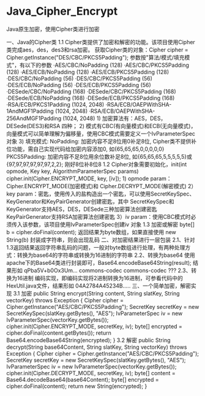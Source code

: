 ﻿# Java_Cipher_Encrypt
Java原生加密，使用Cipher类进行加密

一、Java的Cipher类
    1.1 Cipher类提供了加密和解密的功能。该项目使用Cipher类完成aes，des，des3和rsa加密。
    获取Cipher类的对象：Cipher cipher = Cipher.getInstance("DES/CBC/PKCS5Padding"); 参数按"算法/模式/填充模式"，有以下的参数
      ·AES/CBC/NoPadding (128)
      ·AES/CBC/PKCS5Padding (128)
      ·AES/ECB/NoPadding (128)
      ·AES/ECB/PKCS5Padding (128)
      ·DES/CBC/NoPadding (56)
      ·DES/CBC/PKCS5Padding (56)
      ·DES/ECB/NoPadding (56)
      ·DES/ECB/PKCS5Padding (56)
      ·DESede/CBC/NoPadding (168)
      ·DESede/CBC/PKCS5Padding (168)
      ·DESede/ECB/NoPadding (168)
      ·DESede/ECB/PKCS5Padding (168)
      ·RSA/ECB/PKCS1Padding (1024, 2048)
      ·RSA/ECB/OAEPWithSHA-1AndMGF1Padding (1024, 2048)
      ·RSA/ECB/OAEPWithSHA-256AndMGF1Padding (1024, 2048)
    1) 加密算法有：AES，DES，DESede(DES3)和RSA 四种；
    2) 模式有CBC(有向量模式)和ECB(无向量模式)，向量模式可以简单理解为偏移量，使用CBC模式需要定义一个IvParameterSpec对象
    3) 填充模式: NoPadding: 加密内容不足8位用0补足8位, Cipher类不提供补位功能，需自己实现代码给加密内容添加0, 如{65,65,65,0,0,0,0,0}
                PKCS5Padding: 加密内容不足8位用余位数补足8位, 如{65,65,65,5,5,5,5,5}或{97,97,97,97,97,97,2,2}; 刚好8位补8位8
    1.2 Cipher对象需要初始化，init(int opmode, Key key, AlgorithmParameterSpec params) 
    cipher.init(Cipher.ENCRYPT_MODE, key, [iv]);
    1) opmode param：Cipher.ENCRYPT_MODE(加密模式)和 Cipher.DECRYPT_MODE(解密模式)
    2）key param：密匙，使用传入的盐构造出一个密匙，可以使用SecretKeySpec、KeyGenerator和KeyPairGenerator创建密匙，其中
        SecretKeySpec和KeyGenerator支持AES，DES，DESede三种加密算法创建密匙
        KeyPairGenerator支持RSA加密算法创建密匙
    3）iv param：使用CBC模式时必须传入该参数，该项目使用IvParameterSpec创建iv 对象
    1.3 加密或解密 byte[] b = cipher.doFinal(content);
    返回结果为byte数组，如果直接使用 new String(b) 封装成字符串，则会出现乱码
二、对加密结果进行一层包装
    2.1、针对1.3返回结果返回字符串乱码的问题，一般对byte数组进行处理，有两种处理方式：转换为base64的字符串或转换为16进制的字符串
    2.2、转换为base64
        使用apache下的Base64类进行封装即可，Base64.encodeBase64String(result); 结果形如 qPba5V+b0Ox3Um...
        <dependency>
            <groupId>commons-codec</groupId>
            <artifactId>commons-codec</artifactId>
            <version>???</version>
        </dependency>
    2.3、转换为16进制
       编码实现，即编码实现将2进制转换为16进制，可参看代码中的HexUtil.java文件，结果形如 04A2784A45234B.....
三、一个简单加密，解密实现
    3.1 加密
    public String encrypt(String content, String slatKey, String vectorKey) throws Exception {
		Cipher cipher = Cipher.getInstance("AES/CBC/PKCS5Padding");
		SecretKey secretKey = new SecretKeySpec(slatKey.getBytes(), "AES");
		IvParameterSpec iv = new IvParameterSpec(vectorKey.getBytes());
		cipher.init(Cipher.ENCRYPT_MODE, secretKey, iv);
		byte[] encrypted = cipher.doFinal(content.getBytes());
		return Base64.encodeBase64String(encrypted);
	}
    3.2 解密
    public String decrypt(String base64Content, String slatKey, String vectorKey) throws Exception {
		Cipher cipher = Cipher.getInstance("AES/CBC/PKCS5Padding");
		SecretKey secretKey = new SecretKeySpec(slatKey.getBytes(), "AES");
		IvParameterSpec iv = new IvParameterSpec(vectorKey.getBytes());
		cipher.init(Cipher.DECRYPT_MODE, secretKey, iv);
		byte[] content = Base64.decodeBase64(base64Content);
		byte[] encrypted = cipher.doFinal(content);
		return new String(encrypted);
	}
    
    
